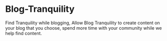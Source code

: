 # Blog-Tranquility
Find Tranquility while blogging, Allow Blog Tranquility to create content on your blog that you choose, spend more time with your community while we help find content.
